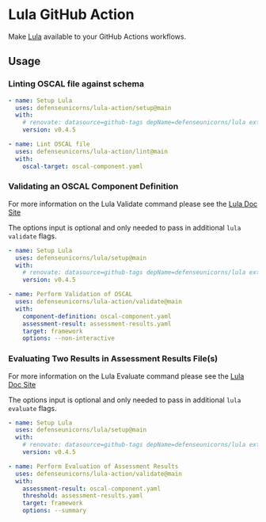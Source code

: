# Lula GitHub Action

Make [Lula](https://github.com/defenseunicorns/lula) available to your GitHub Actions workflows.

## Usage

### Linting OSCAL file against schema

```yaml
- name: Setup Lula
  uses: defenseunicorns/lula-action/setup@main
  with:
    # renovate: datasource=github-tags depName=defenseunicorns/lula extractVersion="^v(.*)$" versioning=semver-coerced
    version: v0.4.5

- name: Lint OSCAL file
  uses: defenseunicorns/lula-action/lint@main
  with:
    oscal-target: oscal-component.yaml
```

### Validating an OSCAL Component Definition

For more information on the Lula Validate command please see the [Lula Doc Site](https://docs.lula.dev/cli-commands/assessments/validate/)

The options input is optional and only needed to pass in additional `lula validate` flags.

```yaml
- name: Setup Lula
  uses: defenseunicorns/lula/setup@main
  with:
    # renovate: datasource=github-tags depName=defenseunicorns/lula extractVersion="^v(.*)$" versioning=semver-coerced
    version: v0.4.5

- name: Perform Validation of OSCAL
  uses: defenseunicorns/lula-action/validate@main
  with:
    component-definition: oscal-component.yaml
    assessment-result: assessment-results.yaml
    target: framework
    options: --non-interactive
```

### Evaluating Two Results in Assessment Results File(s)

For more information on the Lula Evaluate command please see the [Lula Doc Site](https://docs.lula.dev/cli-commands/assessments/evaluate/)

The options input is optional and only needed to pass in additional `lula evaluate` flags.

```yaml
- name: Setup Lula
  uses: defenseunicorns/lula/setup@main
  with:
    # renovate: datasource=github-tags depName=defenseunicorns/lula extractVersion="^v(.*)$" versioning=semver-coerced
    version: v0.4.5

- name: Perform Evaluation of Assessment Results
  uses: defenseunicorns/lula-action/validate@main
  with:
    assessment-result: oscal-component.yaml
    threshold: assessment-results.yaml
    target: framework
    options: --summary
```
